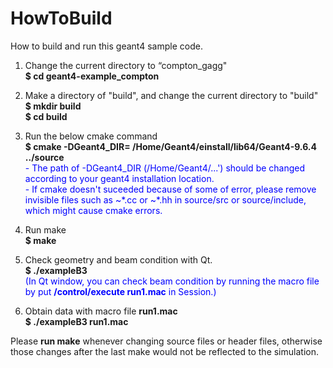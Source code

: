 
# HowToBuild

How to build and run this geant4 sample code.

1. Change the current directory to “compton_gagg"  
**\$ cd geant4-example\_compton**

2. Make a directory of "build", and change the current directory to "build"  
**\$ mkdir build**  
**\$ cd build**  

2. Run the below cmake command  
	**\$	cmake -DGeant4_DIR= /Home/Geant4/einstall/lib64/Geant4-9.6.4 ../source**   
<font color="Blue">- The path of -DGeant4_DIR (/Home/Geant4/...') should be changed according to your geant4 installation location. </font>   
<font color="Blue">- If cmake doesn't suceeded because of some of error, please remove invisible files such as ~\*.cc or ~\*.hh in source/src or source/include, which might cause cmake errors.  </font>


3. Run make  
**\$ make**  

4. Check geometry and beam condition with Qt.  
**\$ ./exampleB3**   
<font color="Blue">(In Qt window, you can check beam condition by running the macro file by put **/control/execute run1.mac** in Session.) </font>

5. Obtain data with macro file **run1.mac**  
**$ ./exampleB3 run1.mac** 

Please **run make** whenever changing source files or header files, otherwise those changes after the last make would not be reflected to the simulation.
